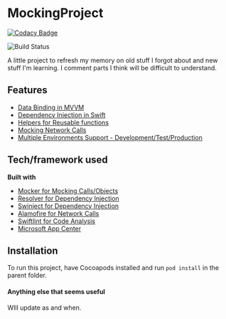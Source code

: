 # MockingProject

[![Codacy Badge](https://api.codacy.com/project/badge/Grade/1e4b5be3374b4633b73864f82deae55c)](https://app.codacy.com/manual/fitzafful/MockingProject?utm_source=github.com&utm_medium=referral&utm_content=FitzAfful/MockingProject&utm_campaign=Badge_Grade_Dashboard)

![Build Status](https://build.appcenter.ms/v0.1/apps/d53174af-00c0-42be-bdb8-d6ed8916fc9d/branches/development/badge)

A little project to refresh my memory on old stuff I forgot about and new stuff I'm learning. I comment parts I think will be difficult to understand.

## Features
  - [Data Binding in MVVM](https://github.com/FitzAfful/MockingProject/blob/master/MockingProject/Modules/DataBinding)
  - [Dependency Injection in Swift](https://github.com/FitzAfful/MockingProject/blob/master/MockingProject/Modules/DependencyInjection)
  - [Helpers for Reusable functions](https://github.com/FitzAfful/MockingProject/blob/master/MockingProject/Helpers/EnvironmentalHelpers.swift)
  - [Mocking Network Calls](https://github.com/FitzAfful/MockingProject/blob/master/MockingProjectTests/APIManagerTests.swift)
  - [Multiple Environments Support - Development/Test/Production](https://github.com/FitzAfful/MockingProject/blob/master/MockingProject/Helpers/EnvironmentalHelpers.swift)

## Tech/framework used
<b>Built with</b>
  - [Mocker for Mocking Calls/Objects](https://github.com/WeTransfer/Mocker)
  - [Resolver for Dependency Injection](https://github.com/hmlongco/Resolver)
  - [Swinject for Dependency Injection](https://github.com/Swinject/Swinject)
  - [Alamofire for Network Calls](https://github.com/Alamofire/Alamofire)
  - [Swiftlint for Code Analysis](https://github.com/realm/SwiftLint)
  - [Microsoft App Center](https://appcenter.ms)

## Installation
To run this project, have Cocoapods installed and run `pod install` in the parent folder.

#### Anything else that seems useful
WIll update as and when.
